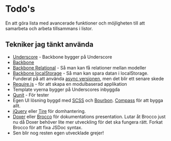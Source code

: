 # Todo's
En att göra lista med avancerade funktioner och möjligheten till att samarbeta och arbeta tillsammans i listor.

## Tekniker jag tänkt använda

* [Underscore](http://underscorejs.org) - Backbone bygger på Underscore
* [Backbone](http://backbonejs.org)
* [Backbone Relational](https://github.com/PaulUithol/Backbone-relational/) - Så man kan få relationer mellan modeller
* [Backbone localStorage](https://github.com/jeromegn/Backbone.localStorage) - Så man kan spara datan i localStorage. Funderat på att använda [async versionen](https://gist.github.com/4450947), men det blir ett senare skede
* [Require.js](http://requirejs.org) - för att skapa en modulbaserad applikation
* Template vyerna bygger på Underscores inbyggda
* [Qunit](http://qunitjs.com) - För tester
* Egen UI lösning byggd med [SCSS](http://sass-lang.com/) och [Bourbon](http://bourbon.io/). [Compass]() för att bygga allt.
* [jQuery](http://jquery.com) eller [Tire](http://tirejs.com) för domhantering.
* [Doxer](http://github.com/frozzare/doxer]) eller [Brocco](http://github.com/frozzare/brocco) för dokumentations presentation. Lutar åt Brocco just nu då Doxer behöver lite mer utveckling för det ska fungera rätt. Forkat Brocco för att fixa JSDoc syntax.
* Sen blir nog resten egen utvecklade grejer!